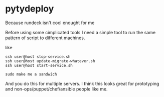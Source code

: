 # pytydeploy
Because rundeck isn't cool enought for me


Before using some cimplicated tools I need a simple tool to run the same pattern of script to different machines.

like 
    
    ssh user@host stop-service.sh
    ssh user@host update-migrate-whatever.sh
    ssh user@host start-service.sh
    
    sudo make me a sandwich

And you do this for multiple servers.
I think this looks great for prototyping and non-ops/puppet/chef/ansible people like me.

